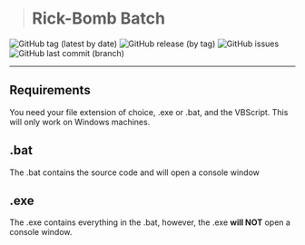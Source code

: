 > # Rick-Bomb Batch

![GitHub tag (latest by date)](https://img.shields.io/github/v/tag/Sl66p/Rick-bomb)
![GitHub release (by tag)](https://img.shields.io/github/downloads/Sl66p/Rick-bomb/batch-release/total)
![GitHub issues](https://img.shields.io/github/issues/Sl66p/Rick-bomb)
![GitHub last commit (branch)](https://img.shields.io/github/last-commit/Sl66p/Rick-bomb/batch)

---

## Requirements

You need your file extension of choice, .exe or .bat, and the VBScript. This will only work on Windows machines.

## .bat

The .bat contains the source code and will open a console window

## .exe

The .exe contains everything in the .bat, however, the .exe **will NOT** open a console window.

